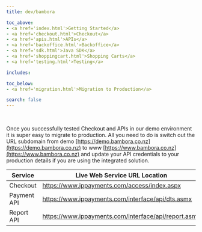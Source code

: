 ```yaml
---
title: dev/bambora

toc_above:
- <a href='index.html'>Getting Started</a>
- <a href='checkout.html'>Checkout</a>
- <a href='apis.html'>APIs</a>
- <a href='backoffice.html'>Backoffice</a>
- <a href='sdk.html'>Java SDK</a>
- <a href='shoppingcart.html'>Shopping Carts</a>
- <a href='testing.html'>Testing</a>

includes:

toc_below:
- <a href='migration.html'>Migration to Production</a>

search: false
---
```


<script src='js/vendor/clipboard.min.js'></script>
<script src='js/copy.js'></script>

&nbsp;

Once you successfully tested Checkout and APIs in our demo environment it is super easy to migrate to production. All you need to do is switch out the URL subdomain from demo [https://demo.bambora.co.nz](https://demo.bambora.co.nz) to www [https://www.bambora.co.nz](https://www.bambora.co.nz) and update your API credentials to your production details if you are using the integrated solution.


Service | Live Web Service URL Location
------- | -----------------------------
Checkout | https://www.ippayments.com/access/index.aspx
Payment API | https://www.ippayments.com/interface/api/dts.asmx
Report API | https://www.ippayments.com/interface/api/report.asmx
